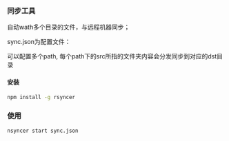 ### 同步工具

自动wath多个目录的文件，与远程机器同步；

sync.json为配置文件：

可以配置多个path, 每个path下的src所指的文件夹内容会分发同步到对应的dst目录


#### 安装

```sh
npm install -g rsyncer
```

### 使用

```sh
nsyncer start sync.json
```